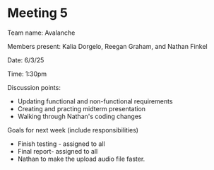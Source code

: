 # Meeting 5

Team name: Avalanche

Members present: Kalia Dorgelo, Reegan Graham, and Nathan Finkel

Date: 6/3/25

Time: 1:30pm

Discussion points:

*   Updating functional and non-functional requirements
*   Creating and practing midterm presentation
*   Walking through Nathan's coding changes

Goals for next week (include responsibilities)

* Finish testing - assigned to all
* Final report- assigned to all
* Nathan to make the upload audio file faster.